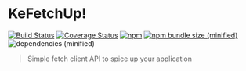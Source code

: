 # KeFetchUp!

[![Build Status](https://img.shields.io/travis/KazanExpress/kefetchup/master.svg?logo=travis)](https://travis-ci.org/KazanExpress/kefetchup) [![Coverage Status](https://coveralls.io/repos/github/KazanExpress/kefetchup/badge.svg?branch=master)](https://coveralls.io/github/KazanExpress/kefetchup?branch=master) [![npm](https://img.shields.io/npm/v/kefetchup.svg?style=flat)](https://www.npmjs.com/package/kefetchup) 
[![npm bundle size (minified)](https://img.shields.io/bundlephobia/minzip/kefetchup.svg)]() ![dependencies (minified)](https://img.shields.io/badge/dependencies-none-yellow.svg)

> Simple fetch client API to spice up your application
